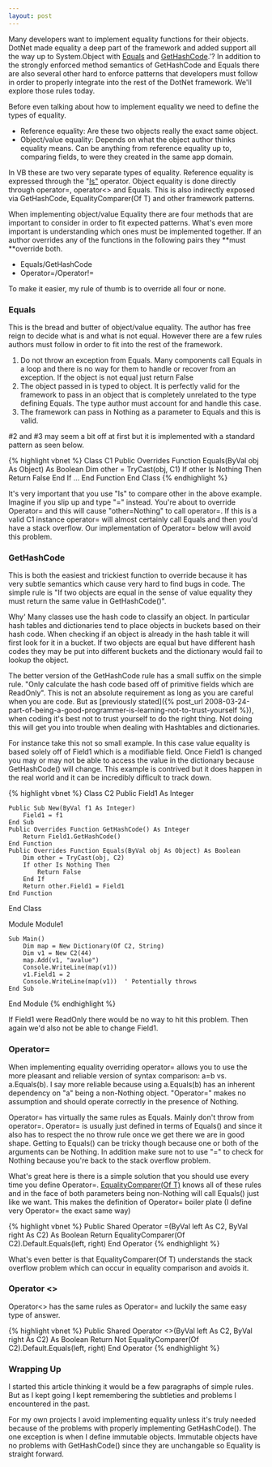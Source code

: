 ```yaml
---
layout: post
---
```

Many developers want to implement equality functions for their objects.  DotNet made equality a deep part of the framework and added support all the way up to System.Object with [Equals](http://msdn2.microsoft.com/en-us/library/bsc2ak47.aspx) and [GetHashCode](http://msdn2.microsoft.com/en-us/library/system.object.gethashcode.aspx).'? In addition to the strongly enforced method semantics of GetHashCode and Equals there are also several other hard to enforce patterns that developers must follow in order to properly integrate into the rest of the DotNet framework. We'll explore those rules today.

Before even talking about how to implement equality we need to define the types of equality.

  * Reference equality: Are these two objects really the exact same object.
  * Object/value equality: Depends on what the object author thinks equality means. Can be anything from reference equality up to, comparing fields, to were they created in the same app domain. 

In VB these are two very separate types of equality. Reference equality is expressed through the "[Is"](http://msdn2.microsoft.com/en-us/library/kb136x1y\(VS.80\).aspx) operator. Object equality is done directly through operator=, operator<> and Equals. This is also indirectly exposed via GetHashCode, EqualityComparer(Of T) and other framework patterns.

When implementing object/value Equality there are four methods that are important to consider in order to fit expected patterns. What's even more important is understanding which ones must be implemented together. If an author overrides any of the functions in the following pairs they **must **override both.

  * Equals/GetHashCode
  * Operator=/Operator!=

To make it easier, my rule of thumb is to override all four or none.

### Equals

This is the bread and butter of object/value equality. The author has free reign to decide what is and what is not equal. However there are a few rules authors must follow in order to fit into the rest of the framework.  

  1. Do not throw an exception from Equals. Many components call Equals in a loop and there is no way for them to handle or recover from an exception. If the object is not equal just return False 
  2. The object passed in is typed to object. It is perfectly valid for the framework to pass in an object that is completely unrelated to the type defining Equals. The type author must account for and handle this case. 
  3. The framework can pass in Nothing as a parameter to Equals and this is valid.

#2 and #3 may seem a bit off at first but it is implemented with a standard pattern as seen below.

{% highlight vbnet %}
Class C1
    Public Overrides Function Equals(ByVal obj As Object) As Boolean
        Dim other = TryCast(obj, C1)
        If other Is Nothing Then
            Return False
        End If
        ...
    End Function
End Class
{% endhighlight %}

It's very important that you use "Is" to compare other in the above example.  Imagine if you slip up and type "=" instead. You're about to override Operator= and this will cause "other=Nothing" to call operator=. If this is a valid C1 instance operator= will almost certainly call Equals and then you'd have a stack overflow. Our implementation of Operator= below will avoid this problem.

### GetHashCode

This is both the easiest and trickiest function to override because it has very subtle semantics which cause very hard to find bugs in code. The simple rule is "If two objects are equal in the sense of value equality they must return the same value in GetHashCode()".  

Why' Many classes use the hash code to classify an object. In particular hash tables and dictionaries tend to place objects in buckets based on their hash code. When checking if an object is already in the hash table it will first look for it in a bucket. If two objects are equal but have different hash codes they may be put into different buckets and the dictionary would fail to lookup the object.

The better version of the GetHashCode rule has a small suffix on the simple rule. "Only calculate the hash code based off of primitive fields which are ReadOnly". This is not an absolute requirement as long as you are careful when you are code. But as [previously stated]({% post_url 2008-03-24-part-of-being-a-good-programmer-is-learning-not-to-trust-yourself %}), when coding it's best not to trust yourself to do the right thing. Not doing this will get you into trouble when dealing with Hashtables and dictionaries.

For instance take this not so small example. In this case value equality is based solely off of Field1 which is a modifiable field. Once Field1 is changed you may or may not be able to access the value in the dictionary because GetHashCode() will change. This example is contrived but it does happen in the real world and it can be incredibly difficult to track down.

{% highlight vbnet %}
Class C2
    Public Field1 As Integer

    Public Sub New(ByVal f1 As Integer)
        Field1 = f1
    End Sub
    Public Overrides Function GetHashCode() As Integer
        Return Field1.GetHashCode()
    End Function
    Public Overrides Function Equals(ByVal obj As Object) As Boolean
        Dim other = TryCast(obj, C2)
        If other Is Nothing Then
            Return False
        End If
        Return other.Field1 = Field1
    End Function
End Class

Module Module1

    Sub Main()
        Dim map = New Dictionary(Of C2, String)
        Dim v1 = New C2(44)
        map.Add(v1, "avalue")
        Console.WriteLine(map(v1))
        v1.Field1 = 2
        Console.WriteLine(map(v1))  ' Potentially throws
    End Sub

End Module
{% endhighlight %}
    

If Field1 were ReadOnly there would be no way to hit this problem. Then again we'd also not be able to change Field1.

### Operator=

When implementing equality overriding operator= allows you to use the more pleasant and reliable version of syntax comparison: a=b vs. a.Equals(b). I say more reliable because using a.Equals(b) has an inherent dependency on "a" being a non-Nothing object. "Operator=" makes no assumption and should operate correctly in the presence of Nothing.

Operator= has virtually the same rules as Equals. Mainly don't throw from operator=. Operator= is usually just defined in terms of Equals() and since it also has to respect the no throw rule once we get there we are in good shape. Getting to Equals() can be tricky though because one or both of the arguments can be Nothing. In addition make sure not to use "=" to check for Nothing because you're back to the stack overflow problem.  

What's great here is there is a simple solution that you should use every time you define Operator=. [EqualityComparer(Of T)](http://msdn2.microsoft.com/en-us/library/ms132123.aspx) knows all of these rules and in the face of both parameters being non-Nothing will call Equals() just like we want. This makes the definition of Operator= boiler plate (I define very Operator= the exact same way)

{% highlight vbnet %}
Public Shared Operator =(ByVal left As C2, ByVal right As C2) As Boolean
    Return EqualityComparer(Of C2).Default.Equals(left, right)
End Operator
{% endhighlight %}

What's even better is that EqualityComparer(Of T) understands the stack overflow problem which can occur in equality comparison and avoids it.

### Operator <>

Operator<> has the same rules as Operator= and luckily the same easy type of answer.

{% highlight vbnet %}
Public Shared Operator <>(ByVal left As C2, ByVal right As C2) As Boolean
    Return Not EqualityComparer(Of C2).Default.Equals(left, right)
End Operator
{% endhighlight %}

### Wrapping Up

I started this article thinking it would be a few paragraphs of simple rules.  But as I kept going I kept remembering the subtleties and problems I encountered in the past.

For my own projects I avoid implementing equality unless it's truly needed because of the problems with properly implementing GetHashCode(). The one exception is when I define immutable objects. Immutable objects have no problems with GetHashCode() since they are unchangable so Equality is straight forward.

